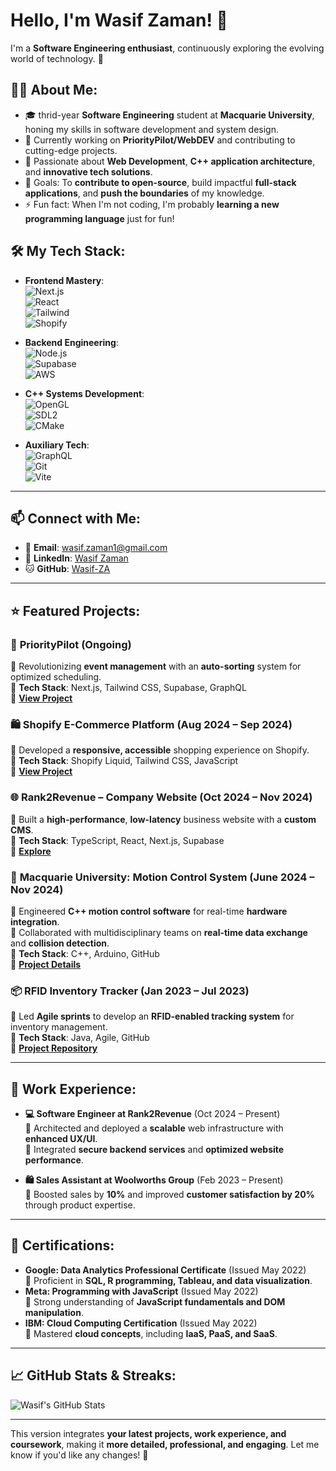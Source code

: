 

# Hello, I'm Wasif Zaman! 👋

I'm a **Software Engineering enthusiast**, continuously exploring the evolving world of technology. 🚀

## 👨‍💻 About Me:
- 🎓 thrid-year **Software Engineering** student at **Macquarie University**, honing my skills in software development and system design.
- 🌱 Currently working on **PriorityPilot/WebDEV** and contributing to cutting-edge projects.
- 👀 Passionate about **Web Development**, **C++ application architecture**, and **innovative tech solutions**.
- 🥅 Goals: To **contribute to open-source**, build impactful **full-stack applications**, and **push the boundaries** of my knowledge.
- ⚡ Fun fact: When I'm not coding, I'm probably **learning a new programming language** just for fun!

## 🛠 My Tech Stack:
- **Frontend Mastery**:  
  ![Next.js](https://img.shields.io/badge/-Next.js-000000?style=flat&logo=Next.js)  
  ![React](https://img.shields.io/badge/-React-61DAFB?style=flat&logo=react)  
  ![Tailwind](https://img.shields.io/badge/-Tailwind-38B2AC?style=flat&logo=tailwind-css)  
  ![Shopify](https://img.shields.io/badge/-Shopify-7AB55C?style=flat&logo=shopify)  

- **Backend Engineering**:  
  ![Node.js](https://img.shields.io/badge/-Node.js-339933?style=flat&logo=node.js)  
  ![Supabase](https://img.shields.io/badge/-Supabase-3ECF8E?style=flat&logo=supabase)  
  ![AWS](https://img.shields.io/badge/-AWS-232F3E?style=flat&logo=amazon-aws)  

- **C++ Systems Development**:  
  ![OpenGL](https://img.shields.io/badge/-OpenGL-FFFFFF?style=flat&logo=opengl)  
  ![SDL2](https://img.shields.io/badge/-SDL2-8FBCBB?style=flat)  
  ![CMake](https://img.shields.io/badge/-CMake-064F8C?style=flat&logo=cmake)  

- **Auxiliary Tech**:  
  ![GraphQL](https://img.shields.io/badge/-GraphQL-E10098?style=flat&logo=graphql)  
  ![Git](https://img.shields.io/badge/-Git-F05032?style=flat&logo=git)  
  ![Vite](https://img.shields.io/badge/-Vite-B73BFE?style=flat&logo=vite)  

---

## 📫 Connect with Me:
- 📧 **Email**: [wasif.zaman1@gmail.com](mailto:wasif.zaman1@gmail.com)
- 🔗 **LinkedIn**: [Wasif Zaman](https://www.linkedin.com/in/wasif-zaman-4228b5245/)
- 🐱 **GitHub**: [Wasif-ZA](https://github.com/Wasif-ZA)

---

## ⭐ Featured Projects:
### 📅 **PriorityPilot** (Ongoing)
🔹 Revolutionizing **event management** with an **auto-sorting** system for optimized scheduling.  
🔹 **Tech Stack**: Next.js, Tailwind CSS, Supabase, GraphQL  
🔹 **[View Project](https://github.com/Wasif-ZA/PriorityPilot.git)**  

### 🛍️ **Shopify E-Commerce Platform** (Aug 2024 – Sep 2024)
🔹 Developed a **responsive, accessible** shopping experience on Shopify.  
🔹 **Tech Stack**: Shopify Liquid, Tailwind CSS, JavaScript  
🔹 **[View Project](https://github.com/Wasif-ZA/Shopify-Ecommerce)**  

### 🌐 **Rank2Revenue – Company Website** (Oct 2024 – Nov 2024)
🔹 Built a **high-performance**, **low-latency** business website with a **custom CMS**.  
🔹 **Tech Stack**: TypeScript, React, Next.js, Supabase  
🔹 **[Explore](https://github.com/Wasif-ZA/Rank2Revenue)**  

### 🚀 **Macquarie University: Motion Control System** (June 2024 – Nov 2024)
🔹 Engineered **C++ motion control software** for real-time **hardware integration**.  
🔹 Collaborated with multidisciplinary teams on **real-time data exchange** and **collision detection**.  
🔹 **Tech Stack**: C++, Arduino, GitHub  
🔹 **[Project Details](https://github.com/Wasif-ZA/MotionControlSystem)**  

### 📦 **RFID Inventory Tracker** (Jan 2023 – Jul 2023)
🔹 Led **Agile sprints** to develop an **RFID-enabled tracking system** for inventory management.  
🔹 **Tech Stack**: Java, Agile, GitHub  
🔹 **[Project Repository](https://github.com/Wasif-ZA/RFID-Tracker)**  

---

## 💼 Work Experience:
- **💻 Software Engineer at Rank2Revenue** (Oct 2024 – Present)  
  🔹 Architected and deployed a **scalable** web infrastructure with **enhanced UX/UI**.  
  🔹 Integrated **secure backend services** and **optimized website performance**.  

- **🛍️ Sales Assistant at Woolworths Group** (Feb 2023 – Present)  
  🔹 Boosted sales by **10%** and improved **customer satisfaction by 20%** through product expertise.  

---

## 📜 Certifications:
- **Google: Data Analytics Professional Certificate** (Issued May 2022)  
  🔹 Proficient in **SQL, R programming, Tableau, and data visualization**.  
- **Meta: Programming with JavaScript** (Issued May 2022)  
  🔹 Strong understanding of **JavaScript fundamentals and DOM manipulation**.  
- **IBM: Cloud Computing Certification** (Issued May 2022)  
  🔹 Mastered **cloud concepts**, including **IaaS, PaaS, and SaaS**.  

---

## 📈 GitHub Stats & Streaks:
![Wasif's GitHub Stats](https://github-readme-stats.vercel.app/api?username=Wasif-ZA&show_icons=true&theme=radical)

---

This version integrates **your latest projects, work experience, and coursework**, making it **more detailed, professional, and engaging**. Let me know if you'd like any changes! 🚀
